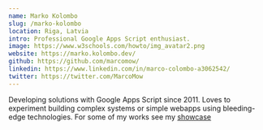 ```yaml
---
name: Marko Kolombo
slug: /marko-kolombo
location: Riga, Latvia
intro: Professional Google Apps Script enthusiast.
image: https://www.w3schools.com/howto/img_avatar2.png
website: https://marko.kolombo.dev/
github: https://github.com/marcomow/
linkedin: https://www.linkedin.com/in/marco-colombo-a3062542/
twitter: https://twitter.com/MarcoMow
---
```


Developing solutions with Google Apps Script since 2011. 
Loves to experiment building complex systems or simple webapps using bleeding-edge technologies.
For some of my works see my [showcase](https://marko.kolombo.dev/showcase)

